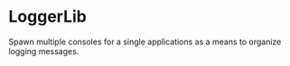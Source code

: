 # LoggerLib

Spawn multiple consoles for a single applications as a means to organize logging messages.
